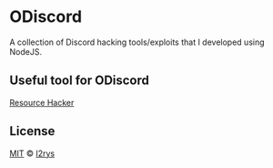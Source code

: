 # ODiscord
A collection of Discord hacking tools/exploits that I developed using NodeJS.

## Useful tool for ODiscord
[Resource Hacker](http://www.angusj.com/resourcehacker/)

## License
<a href="https://github.com/ODiscord/Sn3ky/blob/main/LICENSE">MIT</a> © <a href="https://github.com/I2rys">I2rys</a>
